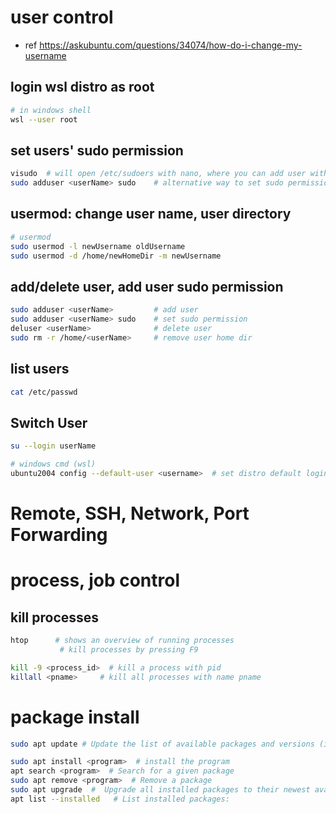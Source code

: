 # user control
- ref https://askubuntu.com/questions/34074/how-do-i-change-my-username

## login wsl distro as root
``` bash
# in windows shell
wsl --user root
```
## set users' sudo permission 
``` bash
visudo  # will open /etc/sudoers with nano, where you can add user with root/sudo permission
sudo adduser <userName> sudo    # alternative way to set sudo permission
```

## usermod: change user name, user directory
``` bash
# usermod
sudo usermod -l newUsername oldUsername
sudo usermod -d /home/newHomeDir -m newUsername
```
## add/delete user, add user sudo permission
``` bash
sudo adduser <userName>         # add user
sudo adduser <userName> sudo    # set sudo permission
deluser <userName>              # delete user
sudo rm -r /home/<userName>     # remove user home dir
```
##  list users
``` bash
cat /etc/passwd
```
## Switch User
``` bash
su --login userName
```
``` bash
# windows cmd (wsl)
ubuntu2004 config --default-user <username>  # set distro default login user
```


# Remote, SSH, Network, Port Forwarding



# process, job control

## kill processes
``` bash
htop      # shows an overview of running processes  
           # kill processes by pressing F9

kill -9 <process_id>  # kill a process with pid
killall <pname>     # kill all processes with name pname
```

# package install
``` bash
sudo apt update # Update the list of available packages and versions (it's recommended to run this before other apt commands)

sudo apt install <program>  # install the program
apt search <program>  # Search for a given package
sudo apt remove <program>  # Remove a package
sudo apt upgrade  #  Upgrade all installed packages to their newest available versions
apt list --installed   # List installed packages:
```











